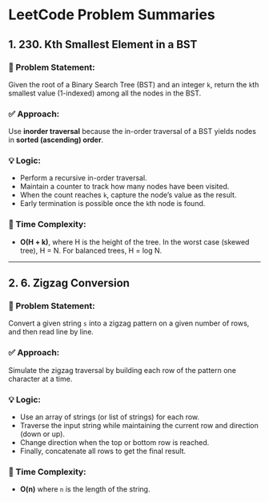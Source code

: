 # LeetCode Problem Summaries

## 1. 230. Kth Smallest Element in a BST

### 🧠 Problem Statement:
Given the root of a Binary Search Tree (BST) and an integer `k`, return the `k`th smallest value (1-indexed) among all the nodes in the BST.

### ✅ Approach:
Use **inorder traversal** because the in-order traversal of a BST yields nodes in **sorted (ascending) order**.

### 💡 Logic:
- Perform a recursive in-order traversal.
- Maintain a counter to track how many nodes have been visited.
- When the count reaches `k`, capture the node’s value as the result.
- Early termination is possible once the `k`th node is found.

### 📌 Time Complexity:
- **O(H + k)**, where H is the height of the tree. In the worst case (skewed tree), H = N. For balanced trees, H = log N.

---

## 2. 6. Zigzag Conversion

### 🧠 Problem Statement:
Convert a given string `s` into a zigzag pattern on a given number of rows, and then read line by line.

### ✅ Approach:
Simulate the zigzag traversal by building each row of the pattern one character at a time.

### 💡 Logic:
- Use an array of strings (or list of strings) for each row.
- Traverse the input string while maintaining the current row and direction (down or up).
- Change direction when the top or bottom row is reached.
- Finally, concatenate all rows to get the final result.

### 📌 Time Complexity:
- **O(n)** where `n` is the length of the string.
